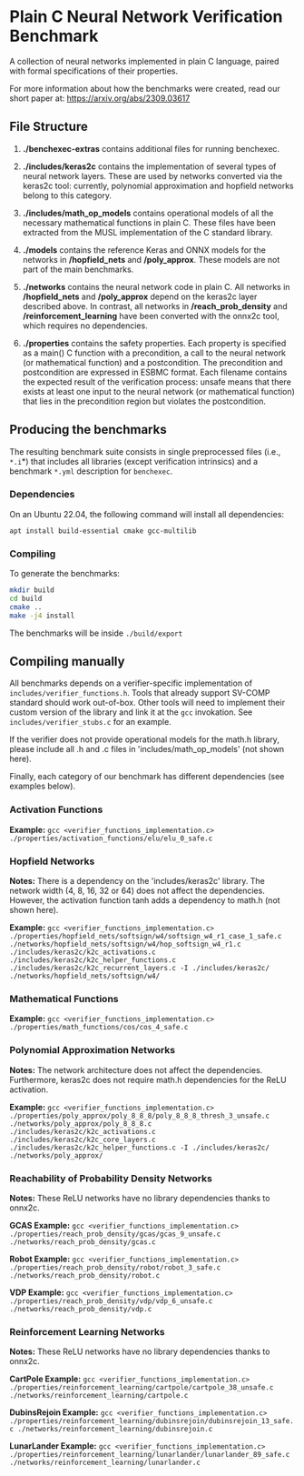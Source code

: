 # Plain C Neural Network Verification Benchmark

A collection of neural networks implemented in plain C language, paired with formal specifications of their properties.

For more information about how the benchmarks were created, read our short paper at: https://arxiv.org/abs/2309.03617

## File Structure

1. **./benchexec-extras** contains additional files for running benchexec.

2. **./includes/keras2c** contains the implementation of several types of neural network layers. These are used by networks converted via the keras2c tool: currently, polynomial approximation and hopfield networks belong to this category.

3. **./includes/math_op_models** contains operational models of all the necessary mathematical functions in plain C. These files have been extracted from the MUSL implementation of the C standard library.

4. **./models** contains the reference Keras and ONNX models for the networks in **/hopfield_nets** and **/poly_approx**. These models are not part of the main benchmarks.

5. **./networks** contains the neural network code in plain C. All networks in  **/hopfield_nets** and **/poly_approx** depend on the keras2c layer described above. In contrast, all networks in **/reach_prob_density** and **/reinforcement_learning** have been converted with the onnx2c tool, which requires no dependencies.

6. **./properties** contains the safety properties. Each property is specified as a main() C function with a precondition, a call to the neural network (or mathematical function) and a postcondition. The precondition and postcondition are expressed in ESBMC format. Each filename contains the expected result of the verification process: unsafe means that there exists at least one input to the neural network (or mathematical function) that lies in the precondition region but violates the postcondition.

## Producing the benchmarks

The resulting benchmark suite consists in single preprocessed files (i.e., `*.i`*) that includes all libraries (except verification intrinsics) and a benchmark `*.yml` description for `benchexec`.

### Dependencies

On an Ubuntu 22.04, the following command will install all dependencies:

`apt install build-essential cmake gcc-multilib`


### Compiling

To generate the benchmarks:

```bash
mkdir build
cd build
cmake ..
make -j4 install
```

The benchmarks will be inside `./build/export`

## Compiling manually

All benchmarks depends on a verifier-specific implementation of `includes/verifier_functions.h`. Tools that already support SV-COMP standard should work out-of-box. Other tools will need to implement their custom version of the library and link it at the `gcc` invokation. See `includes/verifier_stubs.c` for an example.

If the verifier does not provide operational models for the math.h library, please include all .h and .c files in 'includes/math_op_models' (not shown here).

Finally, each category of our benchmark has different dependencies (see examples below).

### Activation Functions

**Example:** `gcc <verifier_functions_implementation.c> ./properties/activation_functions/elu/elu_0_safe.c`

### Hopfield Networks

**Notes:** There is a dependency on the 'includes/keras2c' library. The network width (4, 8, 16, 32 or 64) does not affect the dependencies. However, the activation function tanh adds a dependency to math.h (not shown here).

**Example:** `gcc <verifier_functions_implementation.c> ./properties/hopfield_nets/softsign/w4/softsign_w4_r1_case_1_safe.c ./networks/hopfield_nets/softsign/w4/hop_softsign_w4_r1.c ./includes/keras2c/k2c_activations.c ./includes/keras2c/k2c_helper_functions.c ./includes/keras2c/k2c_recurrent_layers.c -I ./includes/keras2c/ ./networks/hopfield_nets/softsign/w4/`

### Mathematical Functions

**Example:** `gcc <verifier_functions_implementation.c> ./properties/math_functions/cos/cos_4_safe.c`

### Polynomial Approximation Networks

**Notes:** The network architecture does not affect the dependencies. Furthermore, keras2c does not require math.h dependencies for the ReLU activation.

**Example:** `gcc <verifier_functions_implementation.c> ./properties/poly_approx/poly_8_8_8/poly_8_8_8_thresh_3_unsafe.c ./networks/poly_approx/poly_8_8_8.c ./includes/keras2c/k2c_activations.c ./includes/keras2c/k2c_core_layers.c ./includes/keras2c/k2c_helper_functions.c -I ./includes/keras2c/ ./networks/poly_approx/`

### Reachability of Probability Density Networks

**Notes:** These ReLU networks have no library dependencies thanks to onnx2c.

**GCAS Example:** `gcc <verifier_functions_implementation.c> ./properties/reach_prob_density/gcas/gcas_9_unsafe.c ./networks/reach_prob_density/gcas.c`

**Robot Example:** `gcc <verifier_functions_implementation.c> ./properties/reach_prob_density/robot/robot_3_safe.c ./networks/reach_prob_density/robot.c`

**VDP Example:** `gcc <verifier_functions_implementation.c> ./properties/reach_prob_density/vdp/vdp_6_unsafe.c ./networks/reach_prob_density/vdp.c`

### Reinforcement Learning Networks

**Notes:** These ReLU networks have no library dependencies thanks to onnx2c.

**CartPole Example:** `gcc <verifier_functions_implementation.c> ./properties/reinforcement_learning/cartpole/cartpole_38_unsafe.c ./networks/reinforcement_learning/cartpole.c`

**DubinsRejoin Example:** `gcc <verifier_functions_implementation.c> ./properties/reinforcement_learning/dubinsrejoin/dubinsrejoin_13_safe.c ./networks/reinforcement_learning/dubinsrejoin.c`

**LunarLander Example:** `gcc <verifier_functions_implementation.c> ./properties/reinforcement_learning/lunarlander/lunarlander_89_safe.c ./networks/reinforcement_learning/lunarlander.c`
